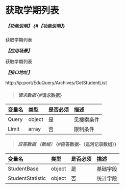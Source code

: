 # 获取学期列表

##### _【功能说明】_ {#【功能说明】}

获取学期列表

_**【应用场景】**_

获取学期列表

_**【接口地址】**_

http://ip:port/EduQuery/Archives/GetStudentList

> #### _请求数据_ {#请求数据}

| 变量名 | 类型 | 是否必须 | 描述 |
| :--- | :--- | :--- | :--- |
| Query | object | 是 | 见搜索条件 |
| Limit | array | 否 | 限制条件 |

> #### _应答数据 （数组）_ {#应答数据-（巡河记录数组）}

| 变量名 | 类型 | 是否必须 | 描述 |
| :--- | :--- | :--- | :--- |
| StudentBase | object | 是 | 基础字段 |
| StudentStatistic | object | 否 | 统计字段 |





